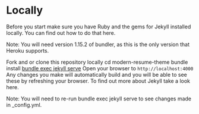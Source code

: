 # Locally

Before you start make sure you have Ruby and the gems for Jekyll installed locally. You can find out how to do that here.

Note: You will need version 1.15.2 of bundler, as this is the only version that Heroku supports.

Fork and or clone this repository locally
cd modern-resume-theme
bundle install
[bundle exec jekyll serve](http://127.0.0.1:4000)
Open your browser to `http://localhost:4000`
Any changes you make will automatically build and you will be able to see these by refreshing your browser. To find out more about Jekyll take a look here.

Note: You will need to re-run bundle exec jekyll serve to see changes made in _config.yml.
